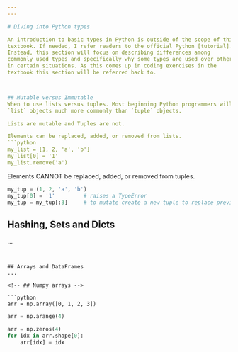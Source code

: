 ```yaml
---
---

# Diving into Python types

An introduction to basic types in Python is outside of the scope of this
textbook. If needed, I refer readers to the official Python [tutorial].
Instead, this section will focus on describing differences among 
commonly used types and specifically why some types are used over others
in certain situations. As this comes up in coding exercises in the 
textbook this section will be referred back to.



## Mutable versus Immutable
When to use lists versus tuples. Most beginning Python programmers will use
`list` objects much more commonly than `tuple` objects.  

Lists are mutable and Tuples are not. 

Elements can be replaced, added, or removed from lists.
```python
my_list = [1, 2, 'a', 'b']
my_list[0] = '1'
my_list.remove('a')
```

Elements CANNOT be replaced, added, or removed from tuples.
```python
my_tup = (1, 2, 'a', 'b')
my_tup[0] = '1'         # raises a TypeError
my_tup = my_tup[:3]     # to mutate create a new tuple to replace previous one.
```

## Hashing, Sets and Dicts
...
```


## Arrays and DataFrames
...

<!-- ## Numpy arrays -->

```python
arr = np.array([0, 1, 2, 3])
```

```python
arr = np.arange(4)
```

```python
arr = np.zeros(4)
for idx in arr.shape[0]:
	arr[idx] = idx
```



[tutorial]: https://docs.python.org/3/tutorial/


